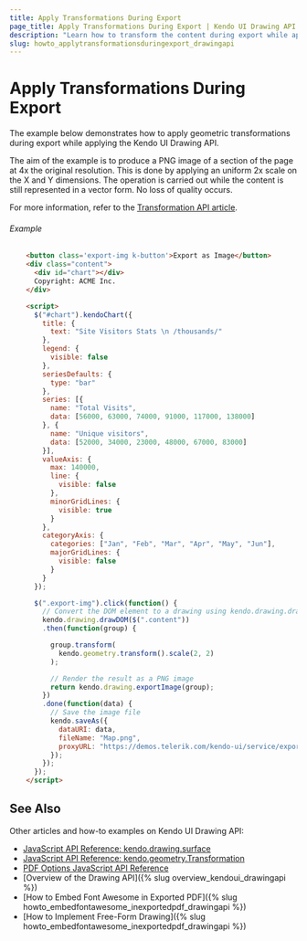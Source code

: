 ```yaml
---
title: Apply Transformations During Export
page_title: Apply Transformations During Export | Kendo UI Drawing API
description: "Learn how to transform the content during export while applying the Kendo UI Drawing API."
slug: howto_applytransformationsduringexport_drawingapi
---
```


# Apply Transformations During Export

The example below demonstrates how to apply geometric transformations during export while applying the Kendo UI Drawing API.

The aim of the example is to produce a PNG image of a section of the page at 4x the original resolution. This is done by applying an uniform 2x scale on the X and Y dimensions. The operation is carried out while the content is still represented in a vector form. No loss of quality occurs.

For more information, refer to the [Transformation API article](/api/javascript/geometry/transformation/methods/scale).

###### Example

```html
    <button class='export-img k-button'>Export as Image</button>
    <div class="content">
      <div id="chart"></div>
      Copyright: ACME Inc.
    </div>

    <script>
      $("#chart").kendoChart({
        title: {
          text: "Site Visitors Stats \n /thousands/"
        },
        legend: {
          visible: false
        },
        seriesDefaults: {
          type: "bar"
        },
        series: [{
          name: "Total Visits",
          data: [56000, 63000, 74000, 91000, 117000, 138000]
        }, {
          name: "Unique visitors",
          data: [52000, 34000, 23000, 48000, 67000, 83000]
        }],
        valueAxis: {
          max: 140000,
          line: {
            visible: false
          },
          minorGridLines: {
            visible: true
          }
        },
        categoryAxis: {
          categories: ["Jan", "Feb", "Mar", "Apr", "May", "Jun"],
          majorGridLines: {
            visible: false
          }
        }
      });

      $(".export-img").click(function() {
        // Convert the DOM element to a drawing using kendo.drawing.drawDOM
        kendo.drawing.drawDOM($(".content"))
        .then(function(group) {

          group.transform(
            kendo.geometry.transform().scale(2, 2)
          );

          // Render the result as a PNG image
          return kendo.drawing.exportImage(group);
        })
        .done(function(data) {
          // Save the image file
          kendo.saveAs({
            dataURI: data,
            fileName: "Map.png",
            proxyURL: "https://demos.telerik.com/kendo-ui/service/export"
          });
        });
      });
    </script>
```

## See Also

Other articles and how-to examples on Kendo UI Drawing API:

* [JavaScript API Reference: kendo.drawing.surface](/api/javascript/drawing/surface)
* [JavaScript API Reference: kendo.geometry.Transformation](/api/javascript/geometry/transformation)
* [PDF Options JavaScript API Reference](/api/javascript/drawing/pdfoptions)
* [Overview of the Drawing API]({% slug overview_kendoui_drawingapi %})
* [How to Embed Font Awesome in Exported PDF]({% slug howto_embedfontawesome_inexportedpdf_drawingapi %})
* [How to Implement Free-Form Drawing]({% slug howto_embedfontawesome_inexportedpdf_drawingapi %})
